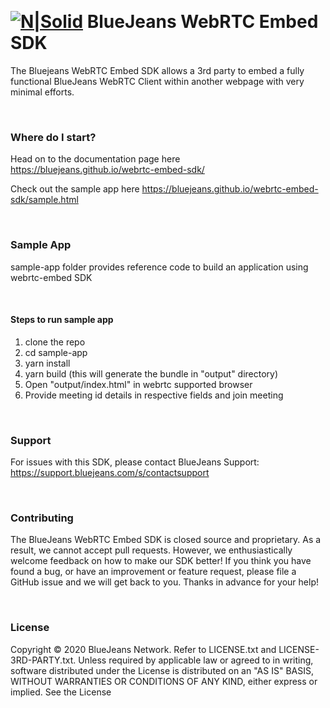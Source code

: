 
​
# [![N|Solid](https://raw.githubusercontent.com/bluejeans/sdk-webrtc-meetings/master/media/BlueJeans_Mark.png)](https://www.bluejeans.com/) BlueJeans WebRTC Embed SDK


The Bluejeans WebRTC Embed SDK allows a 3rd party to embed a fully functional BlueJeans WebRTC Client within another webpage with very minimal efforts.


&nbsp;
### Where do I start?
Head on to the documentation page here https://bluejeans.github.io/webrtc-embed-sdk/

Check out the sample app here https://bluejeans.github.io/webrtc-embed-sdk/sample.html

&nbsp;
### Sample App
sample-app folder provides reference code to build an application using webrtc-embed SDK

&nbsp;
#### Steps to run sample app
1. clone the repo
2. cd sample-app
3. yarn install
4. yarn build  (this will generate the bundle in "output" directory)
5. Open "output/index.html" in webrtc supported browser
5. Provide meeting id details in respective fields and join meeting


&nbsp;
### Support
For issues with this SDK, please contact BlueJeans Support: https://support.bluejeans.com/s/contactsupport

&nbsp;
### Contributing
The BlueJeans WebRTC Embed SDK is closed source and proprietary. As a result, we cannot accept pull requests.
However, we enthusiastically welcome feedback on how to make our SDK better! If you think you have found a bug, or have an improvement or feature request, please file a GitHub issue and we will get back to you.
Thanks in advance for your help!

&nbsp;
### License
Copyright © 2020 BlueJeans Network. Refer to LICENSE.txt and LICENSE-3RD-PARTY.txt.
Unless required by applicable law or agreed to in writing, software distributed under the License is distributed on an "AS IS" BASIS, WITHOUT WARRANTIES OR CONDITIONS OF ANY KIND, either express or implied. See the License 

